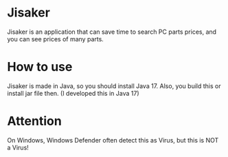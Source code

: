 # Jisaker
Jisaker is an application that can save time to search PC parts prices, and you can see prices of many parts.

# How to use
Jisaker is made in Java, so you should install Java 17.
Also, you build this or install jar file then.
(I developed this in Java 17)

# Attention
On Windows, Windows Defender often detect this as Virus, but this is NOT a Virus!
